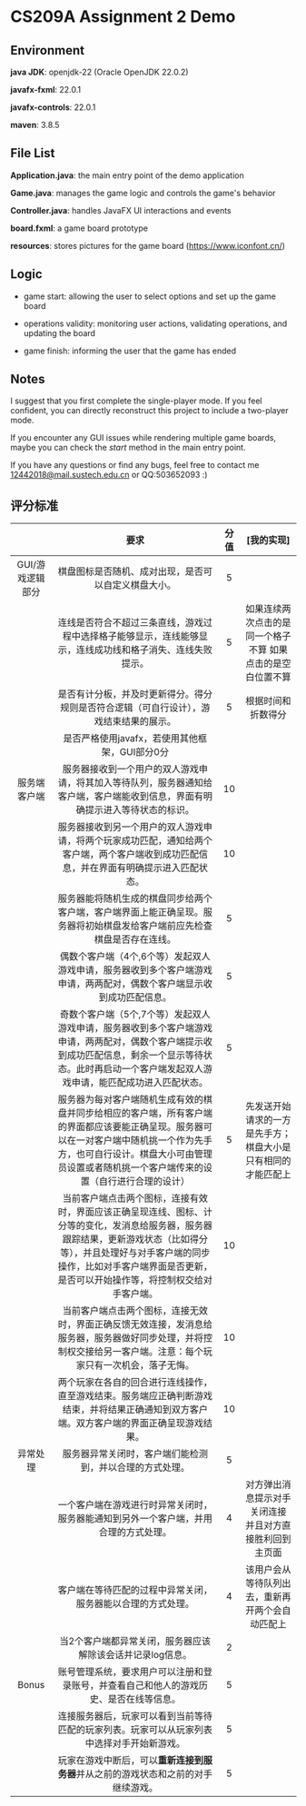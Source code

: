 # CS209A Assignment 2 Demo

## Environment

**java JDK**: openjdk-22 (Oracle OpenJDK 22.0.2)

**javafx-fxml**: 22.0.1

**javafx-controls**: 22.0.1

**maven**: 3.8.5

## File List

**Application.java**: the main entry point of the demo application

**Game.java**: manages the game logic and controls the game's behavior

**Controller.java**: handles JavaFX UI interactions and events

**board.fxml**: a game board prototype

**resources**: stores pictures for the game board (https://www.iconfont.cn/)

## Logic

- game start: allowing the user to select options and set up the game board

- operations validity: monitoring user actions, validating operations, and updating the board

- game finish: informing the user that the game has ended

## Notes

I suggest that you first complete the single-player mode. If you feel confident, you can directly reconstruct this project to include a two-player mode.

If you encounter any GUI issues while rendering multiple game boards, maybe you can check the $start$ method in the main entry point.

If you have any questions or find any bugs, feel free to contact me 12442018@mail.sustech.edu.cn or QQ:503652093 :)



## 评分标准

|                  |                             要求                             | 分值 |                          [我的实现]                          |
| :--------------: | :----------------------------------------------------------: | :--: | :----------------------------------------------------------: |
| GUI/游戏逻辑部分 |     棋盘图标是否随机、成对出现，是否可以自定义棋盘大小。     |  5   |                                                              |
|                  | 连线是否符合不超过三条直线，游戏过程中选择格子能够显示，连线能够显示，连线成功线和格子消失、连线失败提示。 |  5   | 如果连续两次点击的是同一个格子不算 如果点击的是空白位置不算  |
|                  | 是否有计分板，并及时更新得分。得分规则是否符合逻辑（可自行设计），游戏结束结果的展示。 |  5   |                      根据时间和折数得分                      |
|                  |        是否严格使用javafx，若使用其他框架，GUI部分0分        |      |                                                              |
|   服务端客户端   | 服务器接收到一个用户的双人游戏申请，将其加入等待队列，服务器通知给客户端，客户端能收到信息，界面有明确提示进入等待状态的标识。 |  10  |                                                              |
|                  | 服务器接收到另一个用户的双人游戏申请，将两个玩家成功匹配，通知给两个客户端，两个客户端收到成功匹配信息，并在界面有明确提示进入匹配状态。 |  10  |                                                              |
|                  | 服务器能将随机生成的棋盘同步给两个客户端，客户端界面上能正确呈现。服务器将初始棋盘发给客户端前应先检查棋盘是否存在连线。 |  5   |                                                              |
|                  | 偶数个客户端（4个,6个等）发起双人游戏申请，服务器收到多个客户端游戏申请，两两配对，偶数个客户端显示收到成功匹配信息。 |  5   |                                                              |
|                  | 奇数个客户端（5个,7个等）发起双人游戏申请，服务器收到多个客户端游戏申请，两两配对，偶数个客户端提示收到成功匹配信息，剩余一个显示等待状态。此时再启动一个客户端发起双人游戏申请，能匹配成功进入匹配状态。 |  5   |                                                              |
|                  | 服务器为每对客户端随机生成有效的棋盘并同步给相应的客户端，所有客户端的界面都应该要能正确呈现。服务器可以在一对客户端中随机挑一个作为先手方，也可自行设计。棋盘大小可由管理员设置或者随机挑一个客户端传来的设置（自行进行合理的设计） |  5   | 先发送开始请求的一方是先手方；棋盘大小是只有相同的才能匹配上 |
|                  | 当前客户端点击两个图标，连接有效时，界面应该正确呈现连线、图标、计分等的变化，发消息给服务器，服务器跟踪结果，更新游戏状态（比如得分等），并且处理好与对手客户端的同步操作，比如对手客户端界面是否更新，是否可以开始操作等，将控制权交给对手客户端。 |  10  |                                                              |
|                  | 当前客户端点击两个图标，连接无效时，界面正确反馈无效连接，发消息给服务器，服务器做好同步处理，并将控制权交接给另一客户端。注意：每个玩家只有一次机会，落子无悔。 |  10  |                                                              |
|                  | 两个玩家在各自的回合进行连线操作，直至游戏结束。服务端应正确判断游戏结束，并将结果正确通知到双方客户端。双方客户端的界面正确呈现游戏结果。 |  10  |                                                              |
|     异常处理     |   服务器异常关闭时，客户端们能检测到，并以合理的方式处理。   |  5   |                                                              |
|                  | 一个客户端在游戏进行时异常关闭时，服务器能通知到另外一个客户端，并用合理的方式处理。 |  4   |   对方弹出消息提示对手关闭连接 并且对方直接胜利回到主页面    |
|                  | 客户端在等待匹配的过程中异常关闭，服务器能以合理的方式处理。 |  4   |       该用户会从等待队列出去，重新再开两个会自动匹配上       |
|                  |  当2个客户端都异常关闭，服务器应该解除该会话并记录log信息。  |  2   |                                                              |
|      Bonus       | 账号管理系统，要求用户可以注册和登录账号，并查看自己和他人的游戏历史、是否在线等信息。 |  5   |                                                              |
|                  | 连接服务器后，玩家可以看到当前等待匹配的玩家列表。玩家可以从玩家列表中选择对手开始新游戏。 |  5   |                                                              |
|                  | 玩家在游戏中断后，可以**重新连接到服务器**并从之前的游戏状态和之前的对手继续游戏。 |  5   |                                                              |
